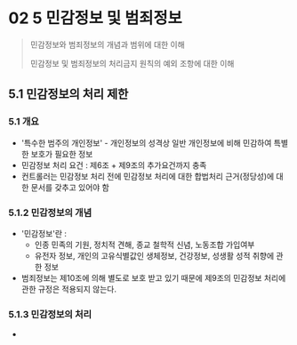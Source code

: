 # 02 5 민감정보 및 범죄정보

> 민감정보와 범죄정보의 개념과 범위에 대한 이해 
> 
> 민감정보 및 범죄정보의 처리금지 원칙의 예외 조항에 대한 이해
>


## 5.1 민감정보의 처리 제한

### 5.1 개요

- '특수한 범주의 개인정보' - 개인정보의 성격상 일반 개인정보에 비해 민감하여 특별한 보호가 필요한 정보
- 민감정보 처리 요건 : 제6조 + 제9조의 추가요건까지 충족
- 컨트롤러는 민감정보 처리 전에 민감정보 처리에 대한 합법처리 근거(정당성)에 대한 문서를 갖추고 있어야 함


### 5.1.2 민감정보의 개념

- '민감정보'란 : 
  - 인종 민족의 기원, 정치적 견해, 종교 철학적 신념, 노동조합 가입여부
  - 유전자 정보, 개인의 고유식별값인 생체정보, 건강정보, 성생활 성적 취향에 관한 정보 
- 범죄정보는 제10조에 의해 별도로 보호 받고 있기 때문에 제9조의 민감정보 처리에 관한 규정은 적용되지 않는다. 


### 5.1.3 민감정보의 처리 

- 

